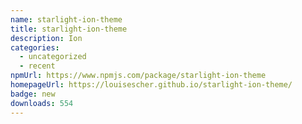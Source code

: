```yaml
---
name: starlight-ion-theme
title: starlight-ion-theme
description: Ion
categories:
  - uncategorized
  - recent
npmUrl: https://www.npmjs.com/package/starlight-ion-theme
homepageUrl: https://louisescher.github.io/starlight-ion-theme/
badge: new
downloads: 554
---
```

